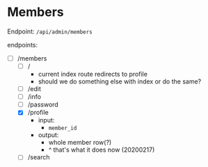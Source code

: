 # Members

Endpoint: `/api/admin/members`

endpoints: 
- [ ] /members
	- [ ] /
        - current index route redirects to profile
        - should we do something else with index or do the same?
	- [ ] /edit
	- [ ] /info
	- [ ] /password
	- [x] /profile
    	- input:
        	- `member_id`
      	- output:
        	- whole member row(?)
        	- ^ that's what it does now (20200217)
	- [ ] /search